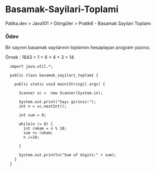 # Basamak-Sayilari-Toplami
Patika.dev > Java101 > Döngüler > Pratik6 - Basamak Sayıları Toplamı

### Ödev
Bir sayının basamak sayılarının toplamını hesaplayan program yazınız.

Örnek : 1643 = 1 + 6 + 4 + 3 = 14


      import java.util.*;

      public class basamak_sayilari_toplami {

        public static void main(String[] args) {

          Scanner sc =  new Scanner(System.in);

          System.out.print("Sayı giriniz:");
          int n = sc.nextInt();

          int sum = 0;

          while(n != 0) {
            int rakam = n % 10;
            sum += rakam;
            n /=10;

          }

          System.out.println("Sum of digits:" + sum);
        }
      }
